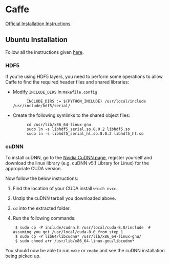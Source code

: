 # Caffe
[Official Installation Instructions](https://github.com/BVLC/caffe/)

## Ubuntu Installation

Follow all the instructions given [here](http://caffe.berkeleyvision.org/install_apt.html).

### HDF5

If you're using HDF5 layers, you need to perform some operations to allow Caffe to find the required header files and shared libraries:

- Modify `INCLUDE_DIRS` in `Makefile.config`

    
            INCLUDE_DIRS := $(PYTHON_INCLUDE) /usr/local/include /usr/include/hdf5/serial/

- Create the following symlinks to the shared object files:


            cd /usr/lib/x86_64-linux-gnu
            sudo ln -s libhdf5_serial.so.8.0.2 libhdf5.so
            sudo ln -s libhdf5_serial_hl.so.8.0.2 libhdf5_hl.so


### cuDNN

To install cuDNN, go to the [Nvidia CuDNN page](https://developer.nvidia.com/cudnn), register yourself and download the linux library (e.g. cuDNN v5.1 Library for Linux) for the appropriate CUDA version.

Now follow the below instructions:

1. Find the location of your CUDA install `which nvcc`.
2. Unzip the cuDNN tarball you downloaded above.
3. `cd` into the extracted folder.
4. Run the following commands:

        $ sudo cp -P include/cudnn.h /usr/local/cuda-8.0/include  # assuming you got /usr/local/cuda-8.0 from step 1
        $ sudo cp -P lib64/libcudnn* /usr/lib/x86_64-linux-gnu/
        $ sudo chmod a+r /usr/lib/x86_64-linux-gnu/libcudnn*

You should now be able to run `make` or `cmake` and see the cuDNN installation being picked up.
